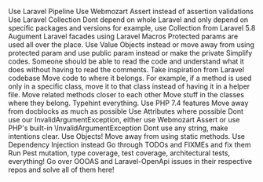 Use Laravel Pipeline
Use Webmozart Assert instead of assertion validations
Use Laravel Collection
Dont depend on whole Laravel and only depend on specific packages and versions
    for example, use Collection from Laravel 5.8
Augument Laravel facades using Laravel Macros
Protected params are used all over the place. Use Value Objects instead or move away from using
    protected param and use public param instead or make the private
Simplify codes. Someone should be able to read the code and understand what it does
    without having to read the comments. Take inspiration from Laravel codebase
Move code to where it belongs. For example, if a method is used only in a specific class, move it to that class
    instead of having it in a helper file. Move related methods closer to each other
    Move stuff in the classes where they belong.
Typehint everything. Use PHP 7.4 features
    Move away from docblocks as much as possible
Use Attributes where possible
Dont use our InvalidArgumentException, either use Webmozart Assert or use PHP's built-in \InvalidArgumentException
Dont use any string, make intentions clear. Use Objects!
Move away from using static methods. Use Dependency Injection instead
Go through TODOs and FIXMEs and fix them
Run Pest mutation, type coverage, test coverage, architectural tests, everything!
Go over OOOAS and Laravel-OpenApi issues in their respective repos and solve all of them here!